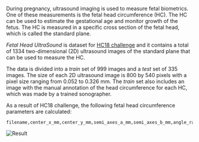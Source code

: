 During pregnancy, ultrasound imaging is used to measure fetal biometrics. One of these measurements is the fetal head circumference (HC). The HC can be used to estimate the gestational age and monitor growth of the fetus. The HC is measured in a specific cross section of the fetal head, which is called the standard plane.

*Fetal Head UltraSound* is dataset for [HC18 challenge](https://hc18.grand-challenge.org/) and it contains a total of 1334 two-dimensional (2D) ultrasound images of the standard plane that can be used to measure the HC.

The data is divided into a *train* set of 999 images and a *test* set of 335 images. The size of each 2D ultrasound image is 800 by 540 pixels with a pixel size ranging from 0.052 to 0.326 mm. The *train* set also includes an image with the manual annotation of the head circumference for each HC, which was made by a trained sonographer. 

As a result of HC18 challenge, the following fetal head circumference parameters are calculated:

``` apa
filename,center_x_mm,center_y_mm,semi_axes_a_mm,semi_axes_b_mm,angle_rad
```

![Result](https://i.ibb.co/5WXS0V3/Grand-Challange-Values-90xw-KFs.png)
